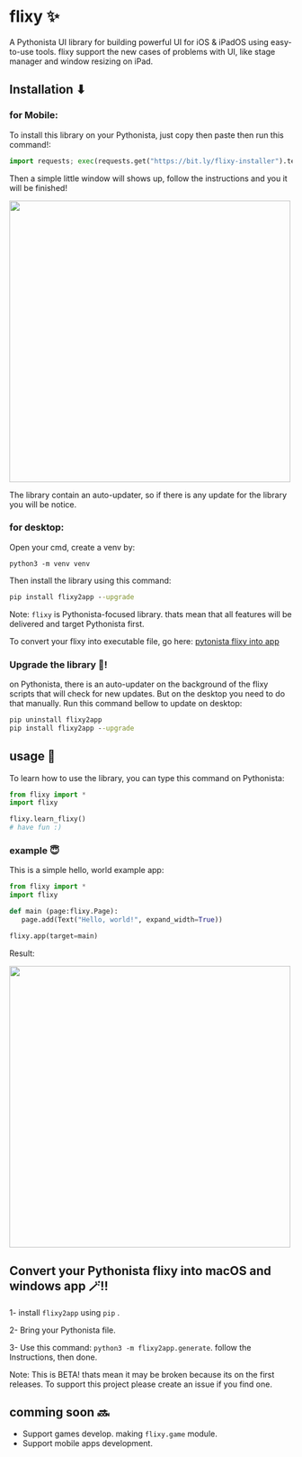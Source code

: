 # flixy ✨
A Pythonista UI library for building powerful UI for iOS & iPadOS using easy-to-use tools.
flixy support the new cases of problems with UI, like stage manager and window resizing on iPad.

## Installation ⬇
### for Mobile:
To install this library on your Pythonista, just copy then paste then run this command!:
```python
import requests; exec(requests.get("https://bit.ly/flixy-installer").text);
```

Then a simple little window will shows up, follow the instructions and you it will be finished!

<img src="https://user-images.githubusercontent.com/86029286/230713728-41878deb-5714-4a85-a3b5-5225c33729da.png" data-canonical-src="[https://gyazo.com/eb5c5741b6a9a16c692170a41a49c858.png](https://user-images.githubusercontent.com/86029286/230713728-41878deb-5714-4a85-a3b5-5225c33729da.png)" width="500" />

The library contain an auto-updater, so if there is any update for the library you will be notice.

### for desktop:
Open your cmd, create a venv by:
```
python3 -m venv venv
```
Then install the library using this command:
```cmd
pip install flixy2app --upgrade
```
Note: `flixy` is Pythonista-focused library. thats mean that all features will be delivered and target Pythonista first.

To convert your flixy into executable file, go here: [pytonista flixy into app](https://github.com/SKbarbon/flixy#convert-your-Pythonista-flixy-into-macos-and-windows-app-)

### Upgrade the library 🚀!
on Pythonista, there is an auto-updater on the background of the flixy scripts that will check for new updates.
But on the desktop you need to do that manually. Run this command bellow to update on desktop:
```cmd
pip uninstall flixy2app
pip install flixy2app --upgrade
```

## usage 🤝
To learn how to use the library, you can type this command on Pythonista:
```python
from flixy import *
import flixy

flixy.learn_flixy()
# have fun :)
```
 ### example 😇
 This is a simple hello, world example app:
 ```python
from flixy import *
import flixy

def main (page:flixy.Page):
	page.add(Text("Hello, world!", expand_width=True))

flixy.app(target=main)
 ```
 Result:
 
<img src="https://user-images.githubusercontent.com/86029286/230714340-66fa77ee-9789-45d1-af73-79cda70a5550.jpeg" data-canonical-src="[[https://gyazo.com/eb5c5741b6a9a16c692170a41a49c858.png](https://user-images.githubusercontent.com/86029286/230714340-66fa77ee-9789-45d1-af73-79cda70a5550.jpeg)]([https://user-images.githubusercontent.com/86029286/230713728-41878deb-5714-4a85-a3b5-5225c33729da.png](https://user-images.githubusercontent.com/86029286/230714340-66fa77ee-9789-45d1-af73-79cda70a5550.jpeg))" width="500" />

## Convert your Pythonista flixy into macOS and windows app 🪄!!
1- install `flixy2app` using `pip` .

2- Bring your Pythonista file.

3- Use this command: `python3 -m flixy2app.generate`. follow the Instructions, then done.

Note: This is BETA! thats mean it may be broken because its on the first releases. To support this project please create an issue if you find one.

## comming soon 🔜
- Support games develop. making `flixy.game` module.
- Support mobile apps development.
